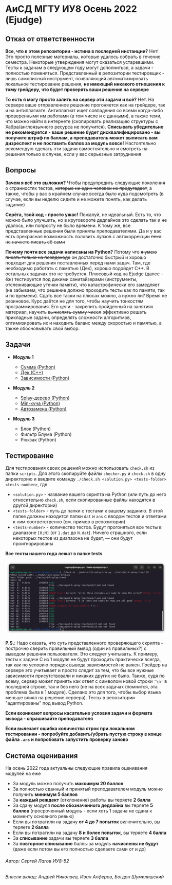 # АиСД МГТУ ИУ8 Осень 2022 (Ejudge)

## Отказ от ответственности

**Все, что в этом репозитории - истина в последней инстанции?**
Нет! Это просто полезные материалы, которые удалось собрать в течение семестра.
Некоторые утверждения могут оказаться устаревшими.
Тесты к задачам в следующем году могут дополниться, а задачи - полностью поменяться.
Представленный в репозитории тестировщик - лишь самописный инструмент, позволяющий автоматизировать
локальное тестирование решения, **не имеющий никакого отношения
к тому грейдеру, что будет проверять ваши решения на сервере**

**То есть я могу просто залить на сервер эти задачи и всё?**
Нет. На сервере ваше отправленное решение прогоняется как на
грейдере, так и на антиплагиате. Антиплагиат ищет совпадения со всеми когда-либо
проверенными им работами (в том числе и с данными), а также теми, что можно найти в интернете (скопировать реализацию
структуры с Хабра/англоязычного ресурса не получится).
**Списывать убедительно не рекомендуется - ваше решение
будет дисквалифицировано - вы получите штраф по баллам,
а преподаватель может выписать вам дизреспект и не поставить баллов за модуль вовсе!**
Настоятельно рекомендую сделать эти задачи самостоятельно и
смотреть на решения только в случае, если у вас серьезные затруднения

## Вопросы

**Зачем я всё это выложил?**
Чтобы предупредить следующие поколения о странностях тестов, ~~которые ни один человек не предугадает~~,
а также, чтобы у вас в крайнем случае всегда было куда подсмотреть
(в случае, если вы неделю сидите и не можете понять, как делать задание)

**Серёга, твой код - просто ужас!**
Пожалуй, не идеальный. Есть то, что можно было улучшить, но в круговороте дедлайнов
это сделать так и не удалось, или попросту не было времени. К тому же,
все представленные решения были приняты преподавателями. Да и у вас есть прекрасная
возможность половить лулзов с автокоррекции ~~пока не начнете писать её сами~~

**Почему почти все задачи написаны на Python?**
Потому что ~~я умею писать только на псевдокоде~~ он достаточно быстрый и хорошо
подходит для решения поставленных перед нами задач. Там, где необходимо работать с памятью
(Дек), хорошо подойдет C++. В остальных задачах это не требуется. Плюсовый код на Ejudge
(далее - ёж) тестируется под дикими санитайзерами (инструменты, отслеживающие утечки памяти),
что катастрофически его замедляет (не забываем, что решение должно проходить тесты как по памяти,
так и по времени). Сдать все таски на плюсах можно, а нужно ли? Время не резиновое.
Курс даётся не для того, чтобы научить тонкостям программирования.
Его цели - закрепить пройденный на занятиях материал, научить ~~вычислять сумму чисел~~ эффективно решать прикладные задачи,
определять сложности алгоритмов, оптимизировать их
и находить баланс между скоростью и памятью, а также обосновывать свой выбор.

## Задачи

* **Модуль 1**
    * [Сумма (Python)](module-1/a-sum.py)
    * [Дек (C++)](module-1/b-dequeue.cpp)
    * [Зависимости (Python)](module-1/c-dependencies.py)

* **Модуль 2**
    * [Splay-дерево (Python)](module-2/b-splay-tree.py)
    * [Min-куча (Python)](module-2/c-min-heap.py)
    * [Автозамена (Python)](module-2/d-autocorrection.py)

* **Модуль 3**
    * Блок (Python)
    * Фильтр Блума (Python)
    * Рюкзак (Python)

## Тестирование

Для тестирования своих решений можно использовать `check.sh` из папки `scripts`.
Для этого скопируйте файлы `checker.py` и `check.sh` в одну директорию и введите команду
`./check.sh <solution.py> <tests-folder> <tests-number>`, где

- `<solution.py>` - название вашего скрипта на Python
  (или путь до него относительно `check.sh`, если скопированные файлы находятся в другой директории)
- `<tests-folder>` - путь до папки с тестами к вашему заданию.
  В этой папке должны находится папки `dat` и `ans` с вводом тестов
  и ответами к ним соответственно (см. пример в репозитории)
- `<tests-number>` - количество тестов. Будут прогоняться все тесты в диапазоне `[0;N]`
  (от `1.dat` до `N.dat`). Ничего страшного,
  если некоторых тестов из диапазона не будет, — они будут проигнорированы

**Все тесты нашего года лежат в папке tests**

![Screenshot](assets/checker-sample.png)

__P.S.__: Надо сказать, что суть представленного проверяющего
скрипта - построчно сверить правильный вывод (один из правильных?) с выводом решения пользователя. Это следует учитывать.
К примеру, тесты к задаче C из 1 модуля не будут проходить практически всегда, так как по условию порядок вывода зависимостей не важен.
Грейдер на сервере это учитывает и просто следит за тем, что бы все нужные зависимости присутствовали и никаких других не было.
Также, судя по всему, сервер может принять как ответ с символом новой строки `'\n'` в последней строке, так и без него
(не на всех задачах (помнится, эта проблема была в 1 модуле). Сделано это для того, чтобы выбор языка меньше влиял на решение сервера).
Тесты в репозитории "адаптированы" под вывод Python.

**Если возникают вопросы касательно условия задачи и формата вывода - спрашивайте преподавателя**

**Если вылезает ошибка количества строк при локальном тестировании - попробуйте добавить/убрать пустую строку в конце файла `.ans` и попробовать
запустить проверку заново**

## Система оценивания

На осень 2022 года актуальны следующие правила оценивания модулей на еже

- За модуль можно получить **максимум 20 баллов**
- За полностью сданный и принятый преподавателем модуль можно получить **минимум 5 баллов**
- За **каждый реждект** (отклонение) работы вы теряете **2 балла**
- За сдачу модуля **после обозначенного дедлайна** вы теряете **5 баллов** (просроченный модуль - если хоть 1 задача не сдана к моменту основного
  ревью)
- Если вы потратили на задачу **от 4 до 7 попыток** включительно, вы теряете **2 балла**
- Если вы потратили на задачу **8 и более попыток**, вы теряете **4 балла**
- За **списывание** задачи вы теряете **3 балла**
- За **повторное списывание** баллы за модуль **начислены не будут** (даже если потом вы его полностью сделаете сами от и до)

###### Автор: Сергей Лагов ИУ8-52

###### Внесли вклад: Андрей Николаев, Иван Алферов, Богдан Шумилишский
